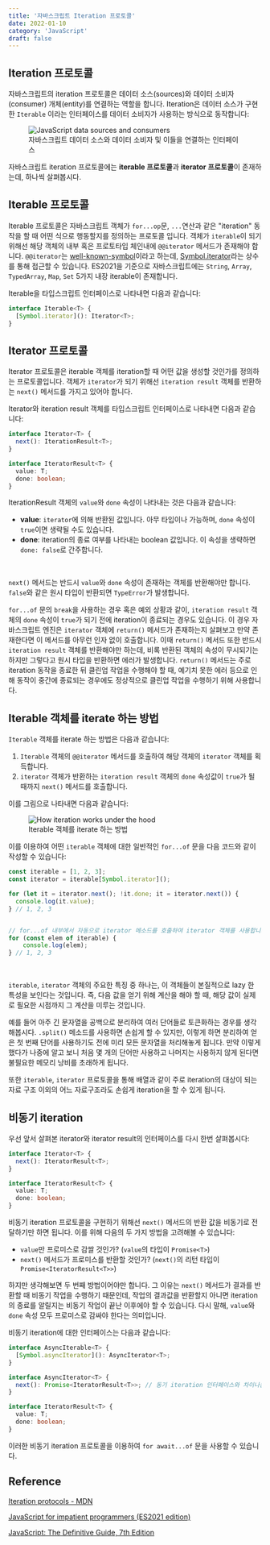 ```yaml
---
title: '자바스크립트 Iteration 프로토콜'
date: 2022-01-10
category: 'JavaScript'
draft: false
---
```


## Iteration 프로토콜

자바스크립트의 iteration 프로토콜은 데이터 소스(sources)와 데이터 소비자(consumer) 개체(entity)를 연결하는 역할을 합니다. Iteration은 데이터 소스가 구현한 `Iterable` 이라는 인터페이스를 데이터 소비자가 사용하는 방식으로 동작합니다:

<figure>
    <img src="https://cdn.jsdelivr.net/gh/jaehyeon48/jaehyeon48.github.io@master/assets/images/javascript/iterator-protocol/data-sources-and-consumers.png" alt="JavaScript data sources and consumers">
    <figcaption>자바스크립트 데이터 소스와 데이터 소비자 및 이들을 연결하는 인터페이스</figcaption>
</figure>

자바스크립트 iteration 프로토콜에는 **iterable 프로토콜**과 **iterator 프로토콜**이 존재하는데, 하나씩 살펴봅시다.

## Iterable 프로토콜

Iterable 프로토콜은 자바스크립트 객체가 `for...op`문, `...`연산과 같은 "iteration" 동작을 할 때 어떤 식으로 행동할지를 정의하는 프로토콜 입니다. 객체가 `iterable`이 되기 위해선 해당 객체의 내부 혹은 프로토타입 체인내에 `@@iterator` 메서드가 존재해야 합니다. `@@iterator`는 [well-known-symbol](https://tc39.es/ecma262/#sec-well-known-symbols)이라고 하는데, [Symbol.iterator](https://developer.mozilla.org/en-US/docs/Web/JavaScript/Reference/Global_Objects/Symbol/iterator)라는 상수를 통해 접근할 수 있습니다. ES2021을 기준으로 자바스크립트에는 `String`, `Array`, `TypedArray`, `Map`, `Set` 5가지 내장 iterable이 존재합니다.

Iterable을 타입스크립트 인터페이스로 나타내면 다음과 같습니다:

```ts
interface Iterable<T> {
  [Symbol.iterator](): Iterator<T>;
}
```

## Iterator 프로토콜

Iterator 프로토콜은 iterable 객체를 iteration할 때 어떤 값을 생성할 것인가를 정의하는 프로토콜입니다. 객체가 `iterator`가 되기 위해선 `iteration result` 객체를 반환하는 `next()` 메서드를 가지고 있어야 합니다.

Iterator와 iteration result 객체를 타입스크립트 인터페이스로 나타내면 다음과 같습니다:

```ts
interface Iterator<T> {
  next(): IterationResult<T>;
}

interface IteratorResult<T> {
  value: T;
  done: boolean;
}
```

IterationResult 객체의 `value`와 `done` 속성이 나타내는 것은 다음과 같습니다:

- **value**: `iterator`에 의해 반환된 값입니다. 아무 타입이나 가능하며, `done` 속성이 `true`이면 생략될 수도 있습니다.
- **done**: iteration의 종료 여부를 나타내는 boolean 값입니다. 이 속성을 생략하면 `done: false`로 간주합니다.

<br />

`next()` 메서드는 반드시 `value`와 `done` 속성이 존재하는 객체를 반환해야만 합니다. `false`와 같은 원시 타입이 반환되면 `TypeError`가 발생합니다.

`for...of` 문의 `break`을 사용하는 경우 혹은 예외 상황과 같이, `iteration result` 객체의 `done` 속성이 `true`가 되기 전에 iteration이 종료되는 경우도 있습니다. 이 경우 자바스크립트 엔진은 `iterator` 객체에 `return()` 메서드가 존재하는지 살펴보고 만약 존재한다면 이 메서드를 아무런 인자 없이 호출합니다. 이때 `return()` 메서드 또한 반드시 `iteration result` 객체를 반환해야만 하는데, 비록 반환된 객체의 속성이 무시되기는 하지만 그렇다고 원시 타입을 반환하면 에러가 발생합니다. `return()` 메서드는 주로 iteration 동작을 종료한 뒤 클린업 작업을 수행해야 할 때, 예기치 못한 에러 등으로 인해 동작이 중간에 종료되는 경우에도 정상적으로 클린업 작업을 수행하기 위해 사용합니다.

## Iterable 객체를 iterate 하는 방법

`Iterable` 객체를 iterate 하는 방법은 다음과 같습니다:

1. `Iterable` 객체의 `@@iterator` 메서드를 호출하여 해당 객체의 `iterator` 객체를 획득합니다.
2. `iterator` 객체가 반환하는 `iteration result` 객체의 `done` 속성값이 `true`가 될 때까지 `next()` 메서드를 호출합니다.

이를 그림으로 나타내면 다음과 같습니다:

<figure>
    <img src="https://cdn.jsdelivr.net/gh/jaehyeon48/jaehyeon48.github.io@master/assets/images/javascript/iterator-protocol/how_iteration_works_under_the_hood.png" alt="How iteration works under the hood">
    <figcaption>Iterable 객체를 iterate 하는 방법</figcaption>
</figure>

이를 이용하여 어떤 `iterable` 객체에 대한 일반적인 `for...of` 문을 다음 코드와 같이 작성할 수 있습니다:

```js
const iterable = [1, 2, 3];
const iterator = iterable[Symbol.iterator]();

for (let it = iterator.next(); !it.done; it = iterator.next()) {
  console.log(it.value);
} // 1, 2, 3


// for...of 내부에서 자동으로 iterator 메소드를 호출하여 iterator 객체를 사용합니다
for (const elem of iterable) {
    console.log(elem);
} // 1, 2, 3
```

<br />

`iterable`, `iterator` 객체의 주요한 특징 중 하나는, 이 객체들이 본질적으로 lazy 한 특성을 보인다는 것입니다. 즉, 다음 값을 얻기 위해 계산을 해야 할 때, 해당 값이 실제로 필요한 시점까지 그 계산을 미루는 것입니다.

예를 들어 아주 긴 문자열을 공백으로 분리하여 여러 단어들로 토큰화하는 경우를 생각해봅시다. `.split()` 메소드를 사용하면 손쉽게 할 수 있지만, 이렇게 하면 분리하여 얻은 첫 번째 단어를 사용하기도 전에 미리 모든 문자열을 처리해놓게 됩니다. 만약 이렇게 했다가 나중에 알고 보니 처음 몇 개의 단어만 사용하고 나머지는 사용하지 않게 된다면 불필요한 메모리 낭비를 초래하게 됩니다.

또한 `iterable`, `iterator` 프로토콜을 통해 배열과 같이 주로 iteration의 대상이 되는 자료 구조 이외의 어느 자료구조라도 손쉽게 iteration을 할 수 있게 됩니다.

## 비동기 iteration

우선 앞서 살펴본 iterator와 iterator result의 인터페이스를 다시 한번 살펴봅시다:

```ts
interface Iterator<T> {
  next(): IteratorResult<T>;
}

interface IteratorResult<T> {
  value: T;
  done: boolean;
}
```

비동기 iteration 프로토콜을 구현하기 위해선 `next()` 메서드의 반환 값을 비동기로 전달하기만 하면 됩니다. 이를 위해 다음의 두 가지 방법을 고려해볼 수 있습니다:

- `value`만 프로미스로 감쌀 것인가? (`value`의 타입이 `Promise<T>`)
- `next()` 메서드가 프로미스를 반환할 것인가? (`next()`의 리턴 타입이 `Promise<IteratorResult<T>>`)

하지만 생각해보면 두 번째 방법이어야만 합니다. 그 이유는 `next()` 메서드가 결과를 반환할 때 비동기 작업을 수행하기 때문인데, 작업의 결과값을 반환할지 아니면 iteration의 종료를 알릴지는 비동기 작업이 끝난 이후에야 할 수 있습니다. 다시 말해, `value`와 `done` 속성 모두 프로미스로 감싸야 한다는 의미입니다.

비동기 iteration에 대한 인터페이스는 다음과 같습니다:

```ts
interface AsyncIterable<T> {
  [Symbol.asyncIterator](): AsyncIterator<T>;
}

interface AsyncIterator<T> {
  next(): Promise<IteratorResult<T>>; // 동기 iteration 인터페이스와 차이나는 부분입니다.
}

interface IteratorResult<T> {
  value: T;
  done: boolean;
}
```

이러한 비동기 iteration 프로토콜을 이용하여 `for await...of` 문을 사용할 수 있습니다.

## Reference

[Iteration protocols - MDN](https://developer.mozilla.org/en-US/docs/Web/JavaScript/Reference/Iteration_protocols)

[JavaScript for impatient programmers (ES2021 edition)](https://exploringjs.com/impatient-js/)

[JavaScript: The Definitive Guide, 7th Edition](https://www.oreilly.com/library/view/javascript-the-definitive/9781491952016/)